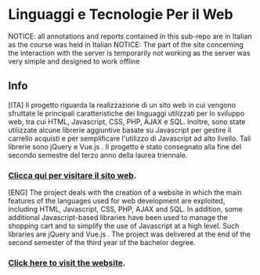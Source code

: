 # Linguaggi e Tecnologie Per il Web
NOTICE: all annotations and reports contained in this sub-repo are in Italian as the course was held in Italian
NOTICE: The part of the site concerning the interaction with the server is temporarily not working as the server was very simple and designed to work offline

## Info
[ITA] Il progetto riguarda la realizzazione di un sito web in cui vengono sfruttate le principali caratteristiche dei linguaggi utilizzati per lo sviluppo web, tra cui HTML, Javascript, CSS, PHP, AJAX e SQL. Inoltre, sono state utilizzate alcune librerie aggiuntive basate su Javascript per gestire il carrello acquisti e per semplificare l'utilizzo di Javascript ad alto livello. Tali librerie sono jQuery e Vue.js . Il progetto è stato consegnato alla fine del secondo semestre del terzo anno della laurea triennale.

### [Clicca qui per visitare il sito web](https://lucpol98.github.io/university_projects/Bachelor%20Degree/Linguaggi%20e%20Tecnologie%20Per%20il%20Web/home.html).


[ENG] The project deals with the creation of a website in which the main features of the languages used for web development are exploited, including HTML, Javascript, CSS, PHP, AJAX and SQL. In addition, some additional Javascript-based libraries have been used to manage the shopping cart and to simplify the use of Javascript at a high level. Such libraries are jQuery and Vue.js . The project was delivered at the end of the second semester of the third year of the bachelor degree.

### [Click here to visit the website](https://lucpol98.github.io/university_projects/Bachelor%20Degree/Linguaggi%20e%20Tecnologie%20Per%20il%20Web/home.html).